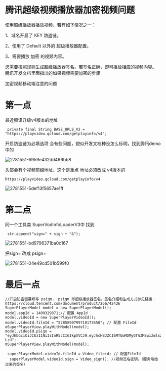 # 腾讯超级视频播放器加密视频问题

使用超级播放器播放视频，若有如下情况之一：

1、域名开启了 KEY 防盗链。

2、使用了 Default 以外的 超级播放器配置。

3、需要播放 加密 的视频内容。

您需要按照规则生成超级播放器签名。若签名正确，即可播放相应的视频内容。
腾讯开发文档里面指出的如果视频需要加密的步骤

加密视频移动端注意的问题

# 第一点

最近腾讯升级v4版本的地址

```
 private final String BASE_URLS_V2 = "https://playvideo.qcloud.com/getplayinfo/v4";

```

开启防盗链为必填选项
会有些问题，貌似开发文档种没怎么标明，找到腾讯demo 中的

![2781551-6959e432dd466bb8](https://user-images.githubusercontent.com/13359093/211735682-c7f218c5-ff82-4647-ab78-82d2a5acfc28.png)

头部会有个视频前缀地址，这个是重点
地址必须改成 v4版本的

```
https://playvideo.qcloud.com/getplayinfo/v4
```

![2781551-5def13f5657ae1ff](https://user-images.githubusercontent.com/13359093/211735758-de58b071-937c-4761-8aa6-6a205c058e60.png)

# 第二点

同一个工具类 SuperVodInfoLoaderV3中 找到

```
 str.append("sign=" + sign + "&");
```

![2781551-bd9796371ba0c167](https://user-images.githubusercontent.com/13359093/211735949-4deb9310-29a4-4e9f-b92f-5566ef33d260.png)

把sign= 改成 psign=

![2781551-04e49cd501b599f0](https://user-images.githubusercontent.com/13359093/211736028-6a8ecab7-c403-4473-a933-28ffd33f600a.png)

# 最后一点

```
//开启防盗链需填写 psign， psign 即超级播放器签名，签名介绍和生成方式参见链接：https://cloud.tencent.com/document/product/266/42436
SuperPlayerModel model = new SuperPlayerModel();
model.appId = 1400329071;// 配置 AppId
model.videoId = new SuperPlayerVideoId();
model.videoId.fileId = "5285890799710173650"; // 配置 FileId
mSuperPlayerView.playWithModel(model);
model.videoId.pSign = "eyJhbGciOiJIUzI1NiIsInR5cCI6IkpXVCJ9.eyJhcHBJZCI6MTQwMDMyOTA3MSwiZmlsZUlkIjoiNTI4NTg5MDc5OTcxMDE3MzY1MCIsImN1cnJlbnRUaW1lU3RhbXAiOjEsImV4cGlyZVRpbWVTdGFtcCI6MjE0NzQ4MzY0NywidXJsQWNjZXNzSW5mbyI6eyJ0IjoiN2ZmZmZmZmYifSwiZHJtTGljZW5zZUluZm8iOnsiZXhwaXJlVGltZVN0YW1wIjoyMTQ3NDgzNjQ3fX0.yJxpnQ2Evp5KZQFfuBBK05BoPpQAzYAWo6liXws-LzU"; 
mSuperPlayerView.playWithModel(model);
```


```
 superPlayerModel.videoId.fileId = Video_fileid; // 配置FileId
  superPlayerModel.videoId.sign = Video_sign(); //视频签名密钥，（服务端给过来的签名）
```
